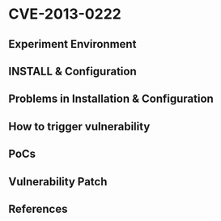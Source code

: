 # CVE-2013-0222

## Experiment Environment

## INSTALL & Configuration

## Problems in Installation & Configuration

## How to trigger vulnerability

## PoCs

## Vulnerability Patch

## References
